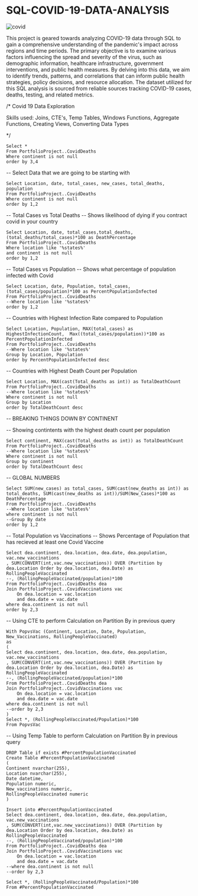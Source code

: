 # SQL-COVID-19-DATA-ANALYSIS
![covid](https://github.com/user-attachments/assets/9e978070-b0ca-4270-85c4-9aec0fbc669d)

This project is geared towards analyzing COVID-19 data through SQL to gain a comprehensive understanding of the pandemic's impact across regions and time periods. The primary objective is to examine various factors influencing the spread and severity of the virus, such as demographic information, healthcare infrastructure, government interventions, and public health measures. By delving into this data, we aim to identify trends, patterns, and correlations that can inform public health strategies, policy decisions, and resource allocation. The dataset utilized for this SQL analysis is sourced from reliable sources tracking COVID-19 cases, deaths, testing, and related metrics.

/*
Covid 19 Data Exploration 

Skills used: Joins, CTE's, Temp Tables, Windows Functions, Aggregate Functions, Creating Views, Converting Data Types

*/
```
Select *
From PortfolioProject..CovidDeaths
Where continent is not null 
order by 3,4
```

-- Select Data that we are going to be starting with
```
Select Location, date, total_cases, new_cases, total_deaths, population
From PortfolioProject..CovidDeaths
Where continent is not null 
order by 1,2
```

-- Total Cases vs Total Deaths
-- Shows likelihood of dying if you contract covid in your country
```
Select Location, date, total_cases,total_deaths, (total_deaths/total_cases)*100 as DeathPercentage
From PortfolioProject..CovidDeaths
Where location like '%states%'
and continent is not null 
order by 1,2
```

-- Total Cases vs Population
-- Shows what percentage of population infected with Covid
```
Select Location, date, Population, total_cases,  (total_cases/population)*100 as PercentPopulationInfected
From PortfolioProject..CovidDeaths
--Where location like '%states%'
order by 1,2
```

-- Countries with Highest Infection Rate compared to Population
```
Select Location, Population, MAX(total_cases) as HighestInfectionCount,  Max((total_cases/population))*100 as PercentPopulationInfected
From PortfolioProject..CovidDeaths
--Where location like '%states%'
Group by Location, Population
order by PercentPopulationInfected desc
```

-- Countries with Highest Death Count per Population
```
Select Location, MAX(cast(Total_deaths as int)) as TotalDeathCount
From PortfolioProject..CovidDeaths
--Where location like '%states%'
Where continent is not null 
Group by Location
order by TotalDeathCount desc
```


-- BREAKING THINGS DOWN BY CONTINENT

-- Showing contintents with the highest death count per population
```
Select continent, MAX(cast(Total_deaths as int)) as TotalDeathCount
From PortfolioProject..CovidDeaths
--Where location like '%states%'
Where continent is not null 
Group by continent
order by TotalDeathCount desc
```


-- GLOBAL NUMBERS
```
Select SUM(new_cases) as total_cases, SUM(cast(new_deaths as int)) as total_deaths, SUM(cast(new_deaths as int))/SUM(New_Cases)*100 as DeathPercentage
From PortfolioProject..CovidDeaths
--Where location like '%states%'
where continent is not null 
--Group By date
order by 1,2
```


-- Total Population vs Vaccinations
-- Shows Percentage of Population that has recieved at least one Covid Vaccine
```
Select dea.continent, dea.location, dea.date, dea.population, vac.new_vaccinations
, SUM(CONVERT(int,vac.new_vaccinations)) OVER (Partition by dea.Location Order by dea.location, dea.Date) as RollingPeopleVaccinated
--, (RollingPeopleVaccinated/population)*100
From PortfolioProject..CovidDeaths dea
Join PortfolioProject..CovidVaccinations vac
	On dea.location = vac.location
	and dea.date = vac.date
where dea.continent is not null 
order by 2,3
```

-- Using CTE to perform Calculation on Partition By in previous query
```
With PopvsVac (Continent, Location, Date, Population, New_Vaccinations, RollingPeopleVaccinated)
as
(
Select dea.continent, dea.location, dea.date, dea.population, vac.new_vaccinations
, SUM(CONVERT(int,vac.new_vaccinations)) OVER (Partition by dea.Location Order by dea.location, dea.Date) as RollingPeopleVaccinated
--, (RollingPeopleVaccinated/population)*100
From PortfolioProject..CovidDeaths dea
Join PortfolioProject..CovidVaccinations vac
	On dea.location = vac.location
	and dea.date = vac.date
where dea.continent is not null 
--order by 2,3
)
Select *, (RollingPeopleVaccinated/Population)*100
From PopvsVac
```


-- Using Temp Table to perform Calculation on Partition By in previous query
```
DROP Table if exists #PercentPopulationVaccinated
Create Table #PercentPopulationVaccinated
(
Continent nvarchar(255),
Location nvarchar(255),
Date datetime,
Population numeric,
New_vaccinations numeric,
RollingPeopleVaccinated numeric
)

Insert into #PercentPopulationVaccinated
Select dea.continent, dea.location, dea.date, dea.population, vac.new_vaccinations
, SUM(CONVERT(int,vac.new_vaccinations)) OVER (Partition by dea.Location Order by dea.location, dea.Date) as RollingPeopleVaccinated
--, (RollingPeopleVaccinated/population)*100
From PortfolioProject..CovidDeaths dea
Join PortfolioProject..CovidVaccinations vac
	On dea.location = vac.location
	and dea.date = vac.date
--where dea.continent is not null 
--order by 2,3

Select *, (RollingPeopleVaccinated/Population)*100
From #PercentPopulationVaccinated
```
